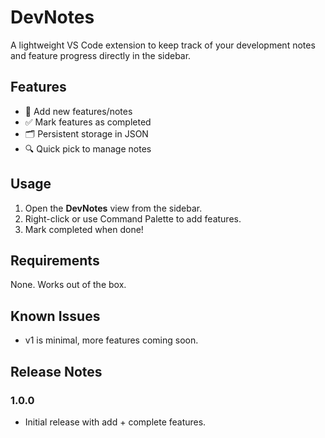 # DevNotes

A lightweight VS Code extension to keep track of your development notes and feature progress directly in the sidebar.

## Features
- 📌 Add new features/notes
- ✅ Mark features as completed
- 🗂️ Persistent storage in JSON
- 🔍 Quick pick to manage notes

## Usage
1. Open the **DevNotes** view from the sidebar.
2. Right-click or use Command Palette to add features.
3. Mark completed when done!


## Requirements
None. Works out of the box.

## Known Issues
- v1 is minimal, more features coming soon.

## Release Notes
### 1.0.0
- Initial release with add + complete features.
